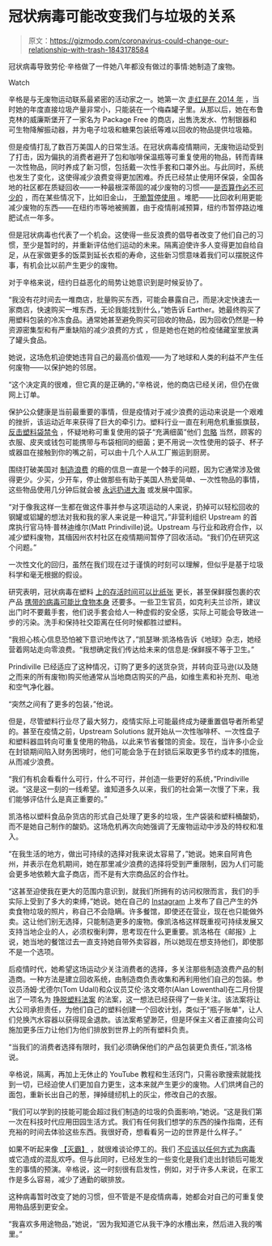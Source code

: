 # 冠状病毒可能改变我们与垃圾的关系

> 原文：<https://gizmodo.com/coronavirus-could-change-our-relationship-with-trash-1843178584>

冠状病毒导致劳伦·辛格做了一件她八年都没有做过的事情:她制造了废物。

Watch

辛格是与无废物运动联系最紧密的活动家之一。她第一次 [走红是在 2014 年](https://nymag.com/intelligencer/2014/12/all-my-trash-fits-in-a-single-mason-jar.html) ，当时她的年度直接垃圾产量非常小，只能装在一个梅森罐子里。从那以后，她在布鲁克林的威廉斯堡开了一家名为 Package Free 的商店，出售洗发水、竹制银器和可生物降解振动器，并为电子垃圾和糖果包装纸等难以回收的物品提供垃圾箱。

但是疫情打乱了数百万美国人的日常生活。在冠状病毒疫情期间，无废物运动受到了打击，因为偏执的消费者避开了包和咖啡保温瓶等可重复使用的物品，转而青睐一次性物品，同时养成了新习惯，包括戴一次性手套和口罩外出。与此同时，系统也发生了变化，这使得减少浪费变得更加困难。乔氏已经禁止使用环保袋，全国各地的社区都在质疑回收——一种最根深蒂固的减少废物的习惯——[是否算作必不可少的](https://www.bloomberg.com/news/articles/2020-03-27/cities-wonder-whether-recycling-counts-as-essential-during-the-virus) ，而在某些情况下，比如旧金山， [干脆暂停使用](https://www.sfchronicle.com/politics/article/Recycling-takes-a-hit-in-coronavirus-California-15211553.php) 。堆肥——比回收利用更能减少废物的东西——在纽约市等地被搁置，由于疫情削减预算，纽约市暂停路边堆肥试点一年多。

但是冠状病毒也代表了一个机会。这使得一些反浪费的倡导者改变了他们自己的习惯，至少是暂时的，并重新评估他们运动的未来。隔离迫使许多人变得更加自给自足，从在家做更多的饭菜到延长衣柜的寿命，这些新习惯意味着我们可以摆脱这件事，有机会比以前产生更少的废物。

对于辛格来说，纽约日益恶化的局势让她意识到是时候妥协了。

“我没有花时间去一堆商店，批量购买东西，可能会暴露自己，而是决定快速去一家商店，快速购买一堆东西，无论我能找到什么，”她告诉 Earther。她最终购买了用塑料包装的冷冻食品。通常她甚至避免购买可回收的物品，因为回收仍然是一种资源密集型和有严重缺陷的减少浪费的方式 ，但是她也在她的检疫储藏室里放满了罐头食品。

她说，这场危机迫使她违背自己的最高价值观——为了地球和人类的利益不产生任何废物——以保护她的邻居。

“这个决定真的很难，但它真的是正确的，”辛格说，他的商店已经关闭，但仍在做网上订单。

保护公众健康是当前最重要的事情，但是疫情对于减少浪费的运动来说是一个艰难的挫折，该运动近年来获得了巨大的牵引力。塑料行业一直在利用危机重振旗鼓， [反击塑料袋禁令](https://www.nytimes.com/2020/03/26/climate/plastic-bag-ban-virus.html) ，怀疑地称可重复使用的袋子“充满细菌”他们 [忽略](https://heated.world/p/the-right-is-using-covid-19-to-wage) 当然，顾客的衣服、皮夹或钱包可能携带与布袋相同的细菌；更不用说一次性使用的袋子、杯子或器皿在接触到你的嘴之前，可以由十几个人从工厂搬运到厨房。

围绕打破美国对 [制造浪费](https://earther.gizmodo.com/americans-love-their-trash-and-hate-to-recycle-report-1836074241) 的瘾的信息一直是一个棘手的问题，因为它通常涉及做得更少。少买，少开车，停止做那些有助于美国人热爱简单、一次性物品的事情，这些物品使用几分钟后就会被 [永远扔进大海](https://www.theguardian.com/us-news/2019/jul/02/us-plastic-waste-recycling) 或发展中国家。

“对于像我这样一生都在做这件事并参与这项运动的人来说，扔掉可以轻松回收的钢罐或铝罐的想法对我和我的家人来说是一种诅咒，”非营利组织 Upstream 的首席执行官马特·普林迪维尔(Matt Prindiville)说。Upstream 与行业和政府合作，以减少塑料废物，其缅因州农村社区在疫情期间暂停了回收活动。“我们仍在研究这个问题。”

一次性文化的回归，虽然在我们现在过于谨慎的时刻可以理解，但似乎是基于垃圾科学和毫无根据的假设。

研究表明，冠状病毒在塑料 [上的存活时间可以比纸张](https://www.businessinsider.com/coronavirus-lifespan-on-surfaces-graphic-2020-3) 更长，甚至保鲜膜包裹的农产品 [携带的病毒可能比食物本身](https://www.webmd.com/lung/how-long-covid-19-lives-on-surfaces) 还要多。一些卫生官员，如克利夫兰诊所，建议出门时不要戴手套，他们说手套会给人一种虚假的安全感，实际上可能会导致进一步的污染。洗手和保持社交距离在任何时候都胜过塑料。

“我担心核心信息恐怕被下意识地传达了，”凯瑟琳·凯洛格告诉《地球》杂志，她经营着网站走向零浪费。“我想确定我们传达给未来的信息是:保鲜膜不等于卫生。”

Prindiville 已经适应了这种情况，订购了更多的送货杂货，并转向亚马逊(以及随之而来的所有废物)购买他通常从当地商店购买的产品，如维生素和补充剂、电池和空气净化器。

“突然之间有了更多的包装，”他说。

但是，尽管塑料行业尽了最大努力，疫情实际上可能最终成为硬重置倡导者所希望的。甚至在疫情之前，Upstream Solutions 就开始从一次性咖啡杯、一次性盘子和塑料器皿转向可重复使用的物品，以此来节省餐馆的资金。现在，当许多小企业在封锁期间陷入财务困境时，他们可能会急于在封锁后采取更多节约成本的措施，从而减少浪费。

“我们有机会看看什么可行，什么不可行，并创造一些更好的系统，”Prindiville 说。“这是这一刻的一线希望。谁知道多久以来，我们的社会第一次慢了下来，我们能够评估什么是真正重要的。”

凯洛格以塑料食品杂货店的形式自己处理了更多的垃圾，生产袋装和塑料桶酸奶，而不是她自己制作的酸奶。这场危机再次向她强调了无废物运动中涉及的特权和准入。

“在我生活的地方，做出可持续的选择对我来说太容易了，”她说。她来自阿肯色州，并表示在危机期间，她在那里减少浪费的选择将受到严重限制，因为人们可能会更多地依赖大盒子商店，而不是有大宗商品区的合作社。

“这甚至迫使我在更大的范围内意识到，就我们所拥有的访问权限而言，我们的手实际上受到了多大的束缚，”她说。她在自己的 [Instagram](https://www.instagram.com/p/B_Ad4Gzjaun/) 上发布了自己产生的外卖食物垃圾的照片，称自己不会隐瞒。许多餐馆，即使还在营业，现在也只能做外卖。这让他们别无选择，只能制造更多的废物。像凯洛格这样既重视可持续发展又支持当地企业的人，必须权衡利弊，思考现在什么更重要。凯洛格在《邮报》上说，她当地的餐馆过去一直支持她自带外卖容器，所以她现在想支持他们，即使那不是一个选项。

后疫情时代，她希望这场运动少关注消费者的选择，多关注那些制造浪费产品的制造商。一种方法是建立回收系统，由制造商负责收集和再利用他们自己的包装。参议员汤姆·尤德尔(Tom Udall)和众议员艾伦·洛文塔尔(Alan Lowenthal)在二月份提出了一项名为 [挣脱塑料法案](https://earther.gizmodo.com/were-drowning-in-plastic-a-new-bill-would-make-compani-1841604114) 的法案，这一想法已经获得了一些关注。该法案将让大公司承担责任，为他们自己的塑料创建一个回收计划，类似于“瓶子账单”，让人们兑换汽水容器以获得现金退款。该法案希望渺茫，但是环保主义者正直接向公司施加更多压力让他们为他们排放到世界上的所有塑料负责。

“当我们的消费者选择有限时，我们必须确保他们的产品包装更负责任，”凯洛格说。

辛格说，隔离，再加上无休止的 YouTube 教程和生活窍门，只需谷歌搜索就能找到一切，已经迫使人们更加自力更生，这本来就产生更少的废物。人们烘烤自己的面包，重新长出自己的葱，掸掉缝纫机上的灰尘，修改自己的衣服。

“我们可以学到的技能可能会超过我们制造的垃圾的负面影响，”她说。“这是我们第一次在科技时代应用田园生活方式。我们有任何我们想学的东西的操作指南，还有充裕的时间去体验这些东西。我很好奇，想看看另一边的世界是什么样子。”

如果不听起来像 [【灭霸】](https://gizmodo.com/what-the-humans-are-the-virus-meme-gets-so-wrong-1842934676) ，就很难谈论停工的。我们 [不应该以任何方式为病毒](https://gizmodo.com/what-the-humans-are-the-virus-meme-gets-so-wrong-1842934676) 或它造成的混乱欢呼。但与此同时，已经发生的一些变化是我们走出封锁后可能发生的事情的预演。辛格说，这一时刻很有启发性，例如，对于许多人来说，在家工作是多么容易，减少了通勤的碳排放。

这种病毒暂时改变了她的习惯，但不管是不是疫情病毒，她都会对自己的可重复使用物品感到更安全。

“我喜欢多用途物品，”她说，“因为我知道它从我干净的水槽出来，然后进入我的嘴里。”
